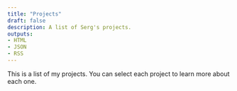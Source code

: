 ```yaml
---
title: "Projects"
draft: false
description: A list of Serg's projects.
outputs:
- HTML
- JSON
- RSS
---
```


This is a list of my projects. You can select each project to learn more about
each one.
